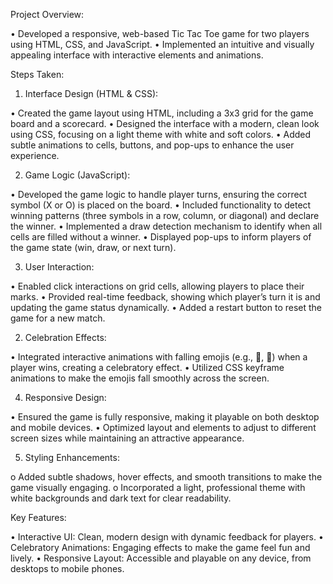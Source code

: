 Project Overview:

•	Developed a responsive, web-based Tic Tac Toe game for two players using HTML, CSS, and JavaScript.
•	Implemented an intuitive and visually appealing interface with interactive elements and animations.

Steps Taken:
1.	Interface Design (HTML & CSS):

•	Created the game layout using HTML, including a 3x3 grid for the game board and a scorecard.
•	Designed the interface with a modern, clean look using CSS, focusing on a light theme with white and soft colors.
•	Added subtle animations to cells, buttons, and pop-ups to enhance the user experience.

2.	Game Logic (JavaScript):

•	Developed the game logic to handle player turns, ensuring the correct symbol (X or O) is placed on the board.
•	Included functionality to detect winning patterns (three symbols in a row, column, or diagonal) and declare the winner.
•	Implemented a draw detection mechanism to identify when all cells are filled without a winner.
•	Displayed pop-ups to inform players of the game state (win, draw, or next turn).

3.	User Interaction:

•	Enabled click interactions on grid cells, allowing players to place their marks.
•	Provided real-time feedback, showing which player’s turn it is and updating the game status dynamically.
•	Added a restart button to reset the game for a new match.

2.	Celebration Effects:

•	Integrated interactive animations with falling emojis (e.g., 🎉, 🥳) when a player wins, creating a celebratory effect.
•	Utilized CSS keyframe animations to make the emojis fall smoothly across the screen.

4.	Responsive Design:

•	Ensured the game is fully responsive, making it playable on both desktop and mobile devices.
•	Optimized layout and elements to adjust to different screen sizes while maintaining an attractive appearance.

5.	Styling Enhancements:

o	Added subtle shadows, hover effects, and smooth transitions to make the game visually engaging.
o	Incorporated a light, professional theme with white backgrounds and dark text for clear readability.

Key Features:

•	Interactive UI: Clean, modern design with dynamic feedback for players.
•	Celebratory Animations: Engaging effects to make the game feel fun and lively.
•	Responsive Layout: Accessible and playable on any device, from desktops to mobile phones.

